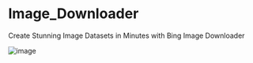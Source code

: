 # Image_Downloader
Create Stunning Image Datasets in Minutes with Bing Image Downloader

![image](https://github.com/YouAITube/Image_Downloader/assets/157230552/37fb4800-29ee-4cfd-9e8d-0919fe6f5e45)



